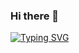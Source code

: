 ### Hi there 👋

[![Typing SVG](https://readme-typing-svg.demolab.com?font=Lucida+Console&duration=3000&color=1AC343&background=FFFFFF00&multiline=true&width=435&height=60&lines=Daniel+Popek;Frontend+developer)](https://git.io/typing-svg)
<!--
**danielpopek94/danielpopek94** is a ✨ _special_ ✨ repository because its `README.md` (this file) appears on your GitHub profile.

Here are some ideas to get you started:

- 🔭 I’m currently working on ...
- 🌱 I’m currently learning ...
- 👯 I’m looking to collaborate on ...
- 🤔 I’m looking for help with ...
- 💬 Ask me about ...
- 📫 How to reach me: ...
- 😄 Pronouns: ...
- ⚡ Fun fact: ...
-->
